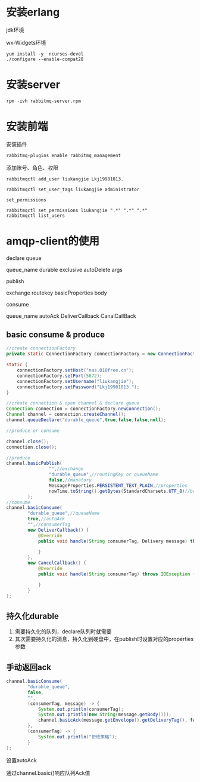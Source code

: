 # 安装erlang

jdk环境

wx-Widgets环境

```
yum install -y  ncurses-devel
./configure --enable-compat28
```

# 安装server

```shell
rpm -ivh rabbitmq-server.rpm
```

# 安装前端

安装插件

```bash
rabbitmq-plugins enable rabbitmq_management
```

添加账号、角色、权限

```shell
rabbitmqctl add_user liukangjie Lkj19981013.

rabbitmqctl set_user_tags liukangjie administrator

set_permissions

rabbitmqctl set_permissions liukangjie ".*" ".*" ".*"
rabbitmqctl list_users 
```

# amqp-client的使用

declare queue

 queue_name durable exclusive autoDelete args

publish

exchange routekey basicProperties body

consume

queue_name autoAck DeliverCallback CanalCallBack

## basic consume & produce

```java
//create connectionFactory
private static ConnectionFactory connectionFactory = new ConnectionFactory();

static {
    connectionFactory.setHost("nas.010free.cn");
    connectionFactory.setPort(5672);
    connectionFactory.setUsername("liukangjie");
    connectionFactory.setPassword("Lkj19981013.");
}

//create connection & open channel & declare queue
Connection connection = connectionFactory.newConnection();
Channel channel = connection.createChannel();
channel.queueDeclare("durable_queue",true,false,false,null);

//produce or consume

channel.close();
connection.close();
```



```java
//produce
channel.basicPublish(
                "",//exchange
                "durable_queue",//routingKey or queueName
                false,//manatory
                MessageProperties.PERSISTENT_TEXT_PLAIN,//properties
                nowTime.toString().getBytes(StandardCharsets.UTF_8)//body
        );
//consume
channel.basicConsume(
        "durable_queue",//queueName
        true,//autoAck
        "",//consumerTag
        new DeliverCallback() {
            @Override
            public void handle(String consumerTag, Delivery message) throws IOException {

            }
        },
        new CancelCallback() {
            @Override
            public void handle(String consumerTag) throws IOException {

            }
        }
);
```

## 持久化durable

1. 需要持久化的队列，declare队列时就需要
2. 其次需要持久化的消息，持久化到硬盘中，在publish时设置对应的properties参数

## 手动返回ack

```java
channel.basicConsume(
        "durable_queue",
        false,
        "",
        (consumerTag, message) -> {
            System.out.println(consumerTag);
            System.out.println(new String(message.getBody()));
            channel.basicAck(message.getEnvelope().getDeliveryTag(), false);
        },
        (consumerTag) -> {
            System.out.println("拒绝策略");
        }
);
```

设置autoAck

通过channel.basic()响应队列Ack值

